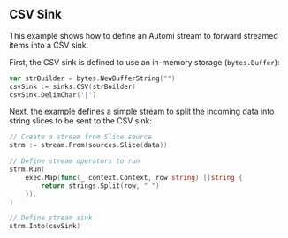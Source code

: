 ## CSV Sink

This example shows how to define an Automi stream
to forward streamed items into a CSV sink.

First, the CSV sink is defined to use an in-memory
storage (`bytes.Buffer`):

```go
var strBuilder = bytes.NewBufferString("")
csvSink := sinks.CSV(strBuilder)
csvSink.DelimChar('|')
```

Next, the example defines a simple stream to
split the incoming data into string slices to
be sent to the CSV sink:

```go
// Create a stream from Slice source
strm := stream.From(sources.Slice(data))

// Define stream operators to run
strm.Run(
	exec.Map(func(_ context.Context, row string) []string {
		return strings.Split(row, " ")
	}),
)

// Define stream sink
strm.Into(csvSink)
```